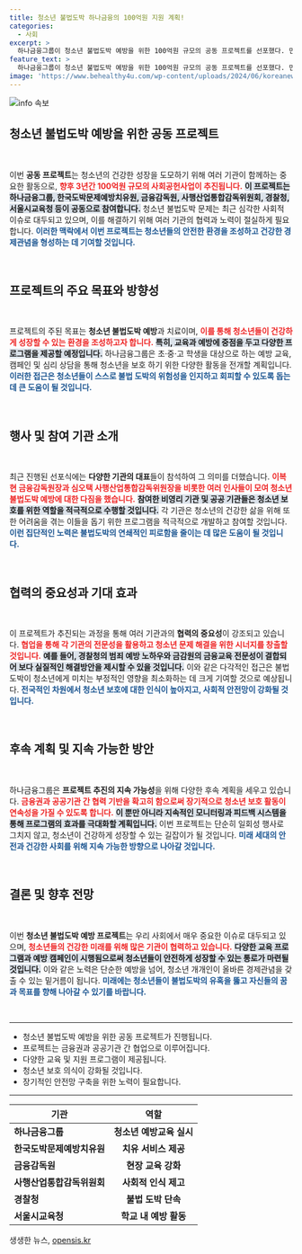 ```yaml
---
title: 청소년 불법도박 하나금융의 100억원 지원 계획!
categories:
  - 사회
excerpt: >
  하나금융그룹이 청소년 불법도박 예방을 위한 100억원 규모의 공동 프로젝트를 선포했다. 민관 협업으로 건강한 미래를 지키겠다는 다짐, 청소년을 위한 맞춤형 교육과 캠페인이 시작된다!
feature_text: >
  하나금융그룹이 청소년 불법도박 예방을 위한 100억원 규모의 공동 프로젝트를 선포했다. 민관 협업으로 건강한 미래를 지키겠다는 다짐, 청소년을 위한 맞춤형 교육과 캠페인이 시작된다!
image: 'https://www.behealthy4u.com/wp-content/uploads/2024/06/koreanews.jpg'
---
```


<p><img src="https://www.behealthy4u.com/wp-content/uploads/2024/06/koreanews.jpg" alt="info 속보" /></p>

<h2 data-ke-size="size26">청소년 불법도박 예방을 위한 공동 프로젝트</h2>

<p data-ke-size="size16">&nbsp;</p>

<p>이번 <b>공동 프로젝트</b>는 청소년의 건강한 성장을 도모하기 위해 여러 기관이 함께하는 중요한 활동으로, <b><span style="color: #ee2323;">향후 3년간 100억원 규모의 사회공헌사업이 추진됩니다.</span></b> <b><span style="background-color: #21538527;">이 프로젝트는 하나금융그룹, 한국도박문제예방치유원, 금융감독원, 사행산업통합감독위원회, 경찰청, 서울시교육청 등이 공동으로 참여합니다.</span></b> 청소년 불법도박 문제는 최근 심각한 사회적 이슈로 대두되고 있으며, 이를 해결하기 위해 여러 기관의 협력과 노력이 절실하게 필요합니다. <b><span style="color: #1a5490;">이러한 맥락에서 이번 프로젝트는 청소년들의 안전한 환경을 조성하고 건강한 경제관념을 형성하는 데 기여할 것입니다.</span></b></p>

<p data-ke-size="size16">&nbsp;</p>

<h2 data-ke-size="size26">프로젝트의 주요 목표와 방향성</h2>

<p data-ke-size="size16">&nbsp;</p>

<p>프로젝트의 주된 목표는 <b>청소년 불법도박 예방</b>과 치료이며, <b><span style="color: #ee2323;">이를 통해 청소년들이 건강하게 성장할 수 있는 환경을 조성하고자 합니다.</span></b> <b><span style="background-color: #21538527;">특히, 교육과 예방에 중점을 두고 다양한 프로그램을 제공할 예정입니다.</span></b> 하나금융그룹은 초·중·고 학생을 대상으로 하는 예방 교육, 캠페인 및 심리 상담을 통해 청소년을 보호 하기 위한 다양한 활동을 전개할 계획입니다. <b><span style="color: #1a5490;">이러한 접근은 청소년들이 스스로 불법 도박의 위험성을 인지하고 회피할 수 있도록 돕는 데 큰 도움이 될 것입니다.</span></b></p>

<p data-ke-size="size16">&nbsp;</p>

<h2 data-ke-size="size26">행사 및 참여 기관 소개</h2>

<p data-ke-size="size16">&nbsp;</p>

<p>최근 진행된 선포식에는 <b>다양한 기관의 대표</b>들이 참석하여 그 의미를 더했습니다. <b><span style="color: #ee2323;">이복현 금융감독원장과 심오택 사행산업통합감독위원장을 비롯한 여러 인사들이 모여 청소년 불법도박 예방에 대한 다짐을 했습니다.</span></b> <b><span style="background-color: #21538527;">참여한 비영리 기관 및 공공 기관들은 청소년 보호를 위한 역할을 적극적으로 수행할 것입니다.</span></b> 각 기관은 청소년의 건강한 삶을 위해 또한 어려움을 겪는 이들을 돕기 위한 프로그램을 적극적으로 개발하고 참여할 것입니다. <b><span style="color: #1a5490;">이런 집단적인 노력은 불법도박의 연쇄적인 피로함을 줄이는 데 많은 도움이 될 것입니다.</span></b></p>

<p data-ke-size="size16">&nbsp;</p>

<h2 data-ke-size="size26">협력의 중요성과 기대 효과</h2>

<p data-ke-size="size16">&nbsp;</p>

<p>이 프로젝트가 추진되는 과정을 통해 여러 기관과의 <b>협력의 중요성</b>이 강조되고 있습니다. <b><span style="color: #ee2323;">협업을 통해 각 기관의 전문성을 활용하고 청소년 문제 해결을 위한 시너지를 창출할 것입니다.</span></b> <b><span style="background-color: #21538527;">예를 들어, 경찰청의 범죄 예방 노하우와 금감원의 금융교육 전문성이 결합되어 보다 실질적인 해결방안을 제시할 수 있을 것입니다.</span></b> 이와 같은 다각적인 접근은 불법도박이 청소년에게 미치는 부정적인 영향을 최소화하는 데 크게 기여할 것으로 예상됩니다. <b><span style="color: #1a5490;">전국적인 차원에서 청소년 보호에 대한 인식이 높아지고, 사회적 안전망이 강화될 것입니다.</span></b></p>

<p data-ke-size="size16">&nbsp;</p>

<h2 data-ke-size="size26">후속 계획 및 지속 가능한 방안</h2>

<p data-ke-size="size16">&nbsp;</p>

<p>하나금융그룹은 <b>프로젝트 추진의 지속 가능성</b>을 위해 다양한 후속 계획을 세우고 있습니다. <b><span style="color: #ee2323;">금융권과 공공기관 간 협력 기반을 확고히 함으로써 장기적으로 청소년 보호 활동이 연속성을 가질 수 있도록 합니다.</span></b> <b><span style="background-color: #21538527;">이 뿐만 아니라 지속적인 모니터링과 피드백 시스템을 통해 프로그램의 효과를 극대화할 계획입니다.</span></b> 이번 프로젝트는 단순히 일회성 행사로 그치지 않고, 청소년이 건강하게 성장할 수 있는 길잡이가 될 것입니다. <b><span style="color: #1a5490;">미래 세대의 안전과 건강한 사회를 위해 지속 가능한 방향으로 나아갈 것입니다.</span></b></p>

<p data-ke-size="size16">&nbsp;</p>

<h2 data-ke-size="size26">결론 및 향후 전망</h2>

<p data-ke-size="size16">&nbsp;</p>

<p>이번 <b>청소년 불법도박 예방 프로젝트</b>는 우리 사회에서 매우 중요한 이슈로 대두되고 있으며, <b><span style="color: #ee2323;">청소년들의 건강한 미래를 위해 많은 기관이 협력하고 있습니다.</span></b> <b><span style="background-color: #21538527;">다양한 교육 프로그램과 예방 캠페인이 시행됨으로써 청소년들이 안전하게 성장할 수 있는 통로가 마련될 것입니다.</span></b> 이와 같은 노력은 단순한 예방을 넘어, 청소년 개개인이 올바른 경제관념을 갖출 수 있는 밑거름이 됩니다. <b><span style="color: #1a5490;">미래에는 청소년들이 불법도박의 유혹을 뚫고 자신들의 꿈과 목표를 향해 나아갈 수 있기를 바랍니다.</span></b> </p>

<p data-ke-size="size16">&nbsp;</p>

<hr/>

<ul>
    <li>청소년 불법도박 예방을 위한 공동 프로젝트가 진행됩니다.</li>
    <li>프로젝트는 금융권과 공공기관 간 협업으로 이루어집니다.</li>
    <li>다양한 교육 및 지원 프로그램이 제공됩니다.</li>
    <li>청소년 보호 의식이 강화될 것입니다.</li>
    <li>장기적인 안전망 구축을 위한 노력이 필요합니다.</li>
</ul>

<hr/>

<table>
    <thead>
        <tr>
            <th><b>기관</b></th>
            <th style="text-align: center;"><b>역할</b></th>
        </tr>
    </thead>
    <tbody>
        <tr>
            <td><b>하나금융그룹</b></td>
            <td style="text-align: center; height: 17px;"><b>청소년 예방교육 실시</b></td>
        </tr>
        <tr>
            <td><b>한국도박문제예방치유원</b></td>
            <td style="text-align: center; height: 17px;"><b>치유 서비스 제공</b></td>
        </tr>
        <tr>
            <td><b>금융감독원</b></td>
            <td style="text-align: center; height: 17px;"><b>현장 교육 강화</b></td>
        </tr>
        <tr>
            <td><b>사행산업통합감독위원회</b></td>
            <td style="text-align: center; height: 17px;"><b>사회적 인식 제고</b></td>
        </tr>
        <tr>
            <td><b>경찰청</b></td>
            <td style="text-align: center; height: 17px;"><b>불법 도박 단속</b></td>
        </tr>
        <tr>
            <td><b>서울시교육청</b></td>
            <td style="text-align: center; height: 17px;"><b>학교 내 예방 활동</b></td>
        </tr>
    </tbody>
</table>
생생한 뉴스, <a href="https://opensis.kr" rel="dofollow">opensis.kr</a>


